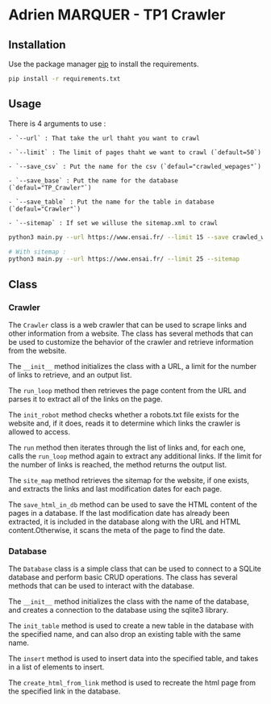 # Adrien MARQUER - TP1 Crawler


## Installation

Use the package manager [pip](https://pip.pypa.io/en/stable/) to install the requirements.

```bash
pip install -r requirements.txt
```

## Usage

There is 4 arguments to use :

    - `--url` : That take the url thaht you want to crawl
    
    - `--limit` : The limit of pages thaht we want to crawl (`default=50`)
    
    - `--save_csv` : Put the name for the csv (`defaul="crawled_wepages"`)
    
    - `--save_base` : Put the name for the database (`defaul="TP_Crawler"`)
    
    - `--save_table` : Put the name for the table in database (`defaul="Crawler"`)
    
    - `--sitemap` : If set we willuse the sitemap.xml to crawl



```bash
python3 main.py --url https://www.ensai.fr/ --limit 15 --save crawled_webpages

# With sitemap : 
python3 main.py --url https://www.ensai.fr/ --limit 25 --sitemap
```


## Class

### Crawler
The `Crawler` class is a web crawler that can be used to scrape links and other information from a website. The class has several methods that can be used to customize the behavior of the crawler and retrieve information from the website.


The `__init__` method initializes the class with a URL, a limit for the number of links to retrieve, and an output list. 

The `run_loop` method then retrieves the page content from the URL and parses it to extract all of the links on the page. 

The `init_robot` method checks whether a robots.txt file exists for the website and, if it does, reads it to determine which links the crawler is allowed to access.

The `run` method then iterates through the list of links and, for each one, calls the `run_loop` method again to extract any additional links. If the limit for the number of links is reached, the method returns the output list.

The `site_map` method retrieves the sitemap for the website, if one exists, and extracts the links and last modification dates for each page. 

The `save_html_in_db` method can be used to save the HTML content of the pages in a database. If the last modification date has already been extracted, it is included in the database along with the URL and HTML content.Otherwise, it scans the meta of the page to find the date. 

### Database 

The `Database` class is a simple class that can be used to connect to a SQLite database and perform basic CRUD operations. The class has several methods that can be used to interact with the database.


The `__init__` method initializes the class with the name of the database, and creates a connection to the database using the sqlite3 library.

The `init_table` method is used to create a new table in the database with the specified name, and can also drop an existing table with the same name.

The `insert` method is used to insert data into the specified table, and takes in a list of elements to insert. 

The `create_html_from_link` method is used to recreate the html page from the specified link in the database.




